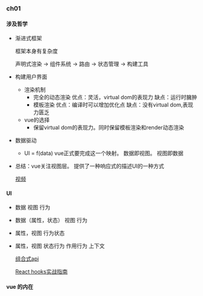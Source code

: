 ### ch01

#### 涉及哲学

- 渐进式框架

  框架本身有复杂度

  声明式渲染 -> 组件系统 -> 路由 -> 状态管理 -> 构建工具

- 构建用户界面

  - 渲染机制
    - 完全的动态渲染  优点：灵活，virtual dom的表现力 缺点：运行时臃肿
    - 模板渲染 优点：编译时可以增加优化点 缺点：没有virtual dom,表现力匮乏
  - vue的选择
    - 保留virtual dom的表现力。同时保留模板渲染和render动态渲染

- 数据驱动

  - UI = f(data)   vue正式要完成这一个映射。 数据即视图。 视图即数据

- 总结：vue关注视图层。 提供了一种响应式的描述UI的一种方式

  [视频](https://www.bilibili.com/video/BV134411c7Sk)

#### UI

- 数据 视图  行为

- 数据（属性，状态） 视图  行为

- 属性，视图  行为状态 

- 属性，视图  状态行为 作用行为 上下文

  [组合式api](https://v3.cn.vuejs.org/guide/composition-api-introduction.html#%E4%BB%A3%E7%A0%81%E7%BB%84%E7%BB%87)

  [React hooks实战指南](https://www.bilibili.com/video/BV1Ge411W7Ra)

#### vue 的内在

​	

